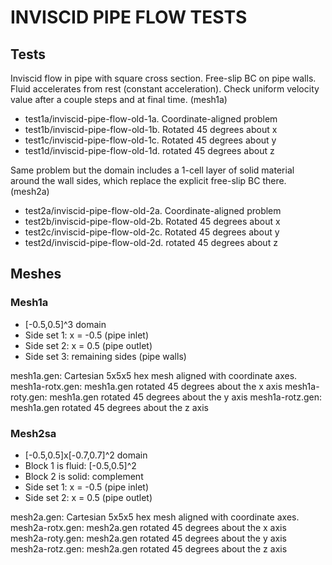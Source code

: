 INVISCID PIPE FLOW TESTS
========================

## Tests

Inviscid flow in pipe with square cross section. Free-slip BC on pipe walls.
Fluid accelerates from rest (constant acceleration). Check uniform velocity
value after a couple steps and at final time. (mesh1a)

* test1a/inviscid-pipe-flow-old-1a. Coordinate-aligned problem
* test1b/inviscid-pipe-flow-old-1b. Rotated 45 degrees about x
* test1c/inviscid-pipe-flow-old-1c. Rotated 45 degrees about y
* test1d/inviscid-pipe-flow-old-1d. rotated 45 degrees about z

Same problem but the domain includes a 1-cell layer of solid material around
the wall sides, which replace the explicit free-slip BC there. (mesh2a)

* test2a/inviscid-pipe-flow-old-2a. Coordinate-aligned problem
* test2b/inviscid-pipe-flow-old-2b. Rotated 45 degrees about x
* test2c/inviscid-pipe-flow-old-2c. Rotated 45 degrees about y
* test2d/inviscid-pipe-flow-old-2d. rotated 45 degrees about z

Meshes
------

### Mesh1a
* [-0.5,0.5]^3 domain
* Side set 1: x = -0.5 (pipe inlet)
* Side set 2: x = 0.5 (pipe outlet)
* Side set 3: remaining sides (pipe walls)

mesh1a.gen: Cartesian 5x5x5 hex mesh aligned with coordinate axes.
mesh1a-rotx.gen: mesh1a.gen rotated 45 degrees about the x axis
mesh1a-roty.gen: mesh1a.gen rotated 45 degrees about the y axis
mesh1a-rotz.gen: mesh1a.gen rotated 45 degrees about the z axis

### Mesh2sa
* [-0.5,0.5]x[-0.7,0.7]^2 domain
* Block 1 is fluid: [-0.5,0.5]^2
* Block 2 is solid: complement
* Side set 1: x = -0.5 (pipe inlet)
* Side set 2: x = 0.5 (pipe outlet)

mesh2a.gen: Cartesian 5x5x5 hex mesh aligned with coordinate axes.
mesh2a-rotx.gen: mesh2a.gen rotated 45 degrees about the x axis
mesh2a-roty.gen: mesh2a.gen rotated 45 degrees about the y axis
mesh2a-rotz.gen: mesh2a.gen rotated 45 degrees about the z axis
